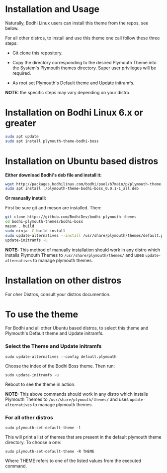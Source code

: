 # Installation and Usage

Naturally, Bodhi Linux users can install this theme from the repos, see below.

For all other distros, to install and use this theme one call follow these three steps:

* Git clone this repository.

* Copy the directory corresponding to the desired Plymouth Theme into the System's Plymouth themes directory. Super user privileges will be required.

* As root set Plymouth's Default theme and  Update initramfs.

**NOTE:** the specific steps may vary depending on your distro.


# Installation on Bodhi Linux 6.x or greater

```bash
sudo apt update
sudo apt install plymouth-theme-bodhi-boss
```

# Installation on Ubuntu based distros

**Either download Bodhi's deb file and install it:**

```bash
wget http://packages.bodhilinux.com/bodhi/pool/b7main/p/plymouth-theme-bodhi-boss/plymouth-theme-bodhi-boss_0.0.1-1_all.deb
sudo apt install ./plymouth-theme-bodhi-boss_0.0.1-1_all.deb
```

**Or manually install:**

First be sure git and meson are installed. Then:

```bash
git clone https://github.com/BodhiDev/bodhi-plymouth-themes
cd bodhi-plymouth-themes/bodhi-boss
meson . build
sudo ninja -C build install
sudo update-alternatives --install /usr/share/plymouth/themes/default.plymouth default.plymouth /usr/share/plymouth/themes/bodhi-boss/bodhi-boss.plymouth 10
update-initramfs -u
```

**NOTE:** This method of manually installation should work in any distro which installs Plymouth Themes to `/usr/share/plymouth/themes/` and uses `update-alternatives` to manage plymouth themes.

# Installation on other distros

For oher Distros, consult your distros documention.

# To use the theme

For Bodhi and all other Ubuntu based distros, to select this theme and Plymouth's Default theme and  Update initramfs.

### Select the Theme and Update initramfs
```
sudo update-alternatives --config default.plymouth
```
Choose the index of the Bodhi Boss theme. Then run:
```
sudo update-initramfs -u
```
Reboot to see the theme in action.

**NOTE:** This above commands should work in any distro which installs Plymouth Themes to `/usr/share/plymouth/themes/` and uses `update-alternatives` to manage plymouth themes.


### For all other distros

```
sudo plymouth-set-default-theme -l
```

This will print a list of themes that are present in the default plymouth theme directory. To choose a one:

```
sudo plymouth-set-default-theme -R THEME
```

Where THEME refers to one of the listed values from the executed command.
